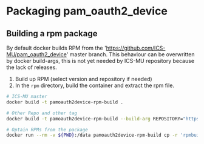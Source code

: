 # Packaging pam_oauth2_device

## Building a rpm package

By default docker builds RPM from the 'https://github.com/ICS-MU/pam_oauth2_device' master branch. This behaviour can be overwritten by docker build-args, this is not yet needed by ICS-MU repository because the lack of releases.

1. Build up RPM (select version and repository if needed)
2. In the `rpm` directory, build the container and extract the rpm file.


```bash
# ICS-MU master
docker build -t pamoauth2device-rpm-build .

# Other Repo and other tag
docker build -t pamoauth2device-rpm-build --build-arg REPOSITORY="https://github.com/jsurkont/pam_oauth2_device" --build-arg RELEASE="0.1.1" .

# Optain RPMs from the package
docker run --rm -v ${PWD}:/data pamoauth2device-rpm-build cp -r 'rpmbuild/RPMS /data'
```
